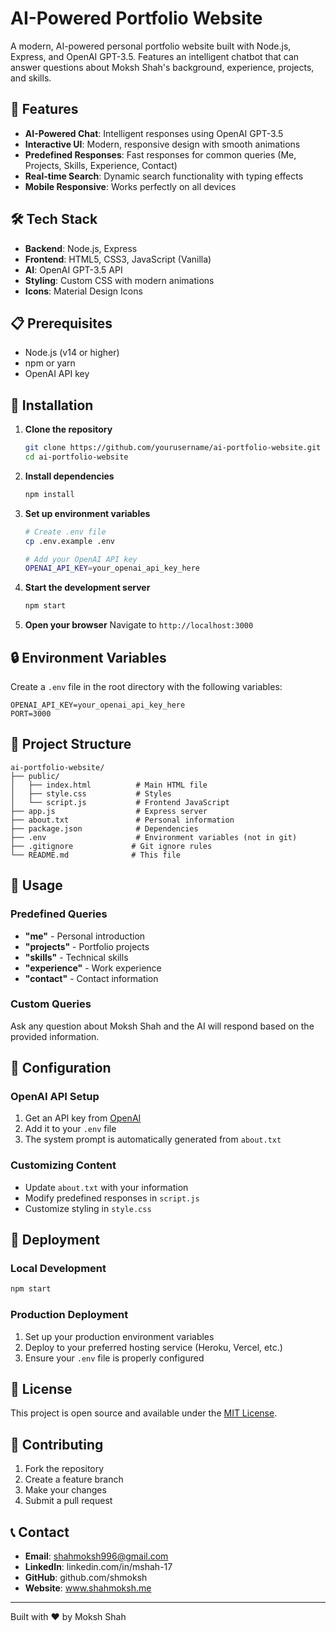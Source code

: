 # AI-Powered Portfolio Website

A modern, AI-powered personal portfolio website built with Node.js, Express, and OpenAI GPT-3.5. Features an intelligent chatbot that can answer questions about Moksh Shah's background, experience, projects, and skills.

## 🚀 Features

- **AI-Powered Chat**: Intelligent responses using OpenAI GPT-3.5
- **Interactive UI**: Modern, responsive design with smooth animations
- **Predefined Responses**: Fast responses for common queries (Me, Projects, Skills, Experience, Contact)
- **Real-time Search**: Dynamic search functionality with typing effects
- **Mobile Responsive**: Works perfectly on all devices

## 🛠️ Tech Stack

- **Backend**: Node.js, Express
- **Frontend**: HTML5, CSS3, JavaScript (Vanilla)
- **AI**: OpenAI GPT-3.5 API
- **Styling**: Custom CSS with modern animations
- **Icons**: Material Design Icons

## 📋 Prerequisites

- Node.js (v14 or higher)
- npm or yarn
- OpenAI API key

## 🔧 Installation

1. **Clone the repository**
   ```bash
   git clone https://github.com/yourusername/ai-portfolio-website.git
   cd ai-portfolio-website
   ```

2. **Install dependencies**
   ```bash
   npm install
   ```

3. **Set up environment variables**
   ```bash
   # Create .env file
   cp .env.example .env
   
   # Add your OpenAI API key
   OPENAI_API_KEY=your_openai_api_key_here
   ```

4. **Start the development server**
   ```bash
   npm start
   ```

5. **Open your browser**
   Navigate to `http://localhost:3000`

## 🔒 Environment Variables

Create a `.env` file in the root directory with the following variables:

```env
OPENAI_API_KEY=your_openai_api_key_here
PORT=3000
```

## 📁 Project Structure

```
ai-portfolio-website/
├── public/
│   ├── index.html          # Main HTML file
│   ├── style.css           # Styles
│   └── script.js           # Frontend JavaScript
├── app.js                  # Express server
├── about.txt               # Personal information
├── package.json            # Dependencies
├── .env                    # Environment variables (not in git)
├── .gitignore             # Git ignore rules
└── README.md              # This file
```

## 🎯 Usage

### Predefined Queries
- **"me"** - Personal introduction
- **"projects"** - Portfolio projects
- **"skills"** - Technical skills
- **"experience"** - Work experience
- **"contact"** - Contact information

### Custom Queries
Ask any question about Moksh Shah and the AI will respond based on the provided information.

## 🔧 Configuration

### OpenAI API Setup
1. Get an API key from [OpenAI](https://platform.openai.com/)
2. Add it to your `.env` file
3. The system prompt is automatically generated from `about.txt`

### Customizing Content
- Update `about.txt` with your information
- Modify predefined responses in `script.js`
- Customize styling in `style.css`

## 🚀 Deployment

### Local Development
```bash
npm start
```

### Production Deployment
1. Set up your production environment variables
2. Deploy to your preferred hosting service (Heroku, Vercel, etc.)
3. Ensure your `.env` file is properly configured

## 📝 License

This project is open source and available under the [MIT License](LICENSE).

## 🤝 Contributing

1. Fork the repository
2. Create a feature branch
3. Make your changes
4. Submit a pull request

## 📞 Contact

- **Email**: shahmoksh996@gmail.com
- **LinkedIn**: linkedin.com/in/mshah-17
- **GitHub**: github.com/shmoksh
- **Website**: www.shahmoksh.me

---

Built with ❤️ by Moksh Shah
